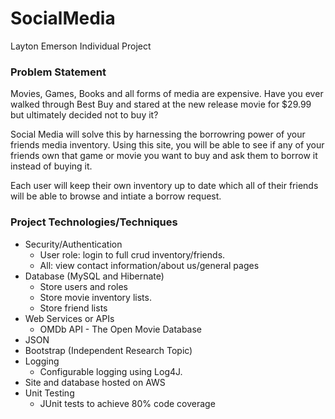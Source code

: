 # SocialMedia

Layton Emerson Individual Project

### Problem Statement

Movies, Games, Books and all forms of media are expensive. Have you ever walked through Best Buy and stared at the new release movie for $29.99 but ultimately decided not to buy it?

Social Media will solve this by harnessing the borrowring power of your friends media inventory. Using this site, you will be able to see if any of your friends own that game or movie you want to buy and ask them to borrow it instead of buying it.

Each user will keep their own inventory up to date which all of their friends will be able to browse and intiate a borrow request.

### Project Technologies/Techniques 

* Security/Authentication
  * User role: login to full crud inventory/friends.
  * All: view contact information/about us/general pages
* Database (MySQL and Hibernate)
  * Store users and roles
  * Store movie inventory lists.
  * Store friend lists
* Web Services or APIs
  * OMDb API - The Open Movie Database
* JSON 
* Bootstrap (Independent Research Topic)
* Logging
  * Configurable logging using Log4J.
* Site and database hosted on AWS
* Unit Testing
  * JUnit tests to achieve 80% code coverage 
